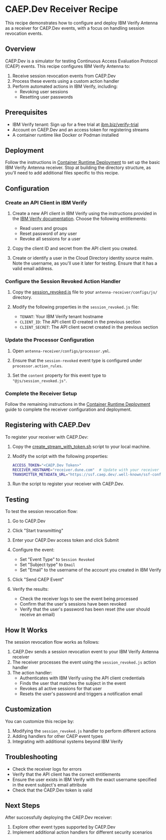 # CAEP.Dev Receiver Recipe

This recipe demonstrates how to configure and deploy IBM Verify Antenna as a receiver for CAEP.Dev events, with a focus on handling session revocation events.

## Overview

CAEP.Dev is a simulator for testing Continuous Access Evaluation Protocol (CAEP) events. This recipe configures IBM Verify Antenna to:

1. Receive session revocation events from CAEP.Dev
2. Process these events using a custom action handler
3. Perform automated actions in IBM Verify, including:
   - Revoking user sessions
   - Resetting user passwords

## Prerequisites

- IBM Verify tenant: Sign up for a free trial at [ibm.biz/verify-trial](https://ibm.biz/verify-trial)
- Account on CAEP.Dev and an access token for registering streams
- A container runtime like Docker or Podman installed

## Deployment

Follow the instructions in [Container Runtime Deployment](../../../deploying/receiver/container-runtime/README.md) to set up the basic IBM Verify Antenna receiver. Stop at building the directory structure, as you'll need to add additional files specific to this recipe.

## Configuration

### Create an API Client in IBM Verify

1. Create a new API client in IBM Verify using the instructions provided in the [IBM Verify documentation](https://www.ibm.com/docs/en/security-verify?topic=access-creating-api-clients). Choose the following entitlements:
   - Read users and groups
   - Reset password of any user
   - Revoke all sessions for a user

2. Copy the client ID and secret from the API client you created.

3. Create or identify a user in the Cloud Directory identity source realm. Note the username, as you'll use it later for testing. Ensure that it has a valid email address.

### Configure the Session Revoked Action Handler

1. Copy the [session_revoked.js](configs/js/session_revoked.js) file to your `antenna-receiver/configs/js/` directory.

2. Modify the following properties in the `session_revoked.js` file:
   - `TENANT`: Your IBM Verify tenant hostname
   - `CLIENT_ID`: The API client ID created in the previous section
   - `CLIENT_SECRET`: The API client secret created in the previous section

### Update the Processor Configuration

1. Open `antenna-receiver/configs/processor.yml`.

2. Ensure that the `session-revoked` event type is configured under `processor.action_rules`.

3. Set the `content` property for this event type to `"@js/session_revoked.js"`.

### Complete the Receiver Setup

Follow the remaining instructions in the [Container Runtime Deployment](../../../deploying/receiver/container-runtime/README.md) guide to complete the receiver configuration and deployment.

## Registering with CAEP.Dev

To register your receiver with CAEP.Dev:

1. Copy the [create_stream_with_token.sh](../../../deploying/receiver/scripts/create_stream_with_token.sh) script to your local machine.

2. Modify the script with the following properties:
   ```bash
   ACCESS_TOKEN="<CAEP.Dev Token>"
   RECEIVER_HOSTNAME="receiver.dune.com"  # Update with your receiver hostname
   TRANSMITTER_METADATA_URL="https://ssf.caep.dev/.well-known/ssf-configuration"
   ```

3. Run the script to register your receiver with CAEP.Dev.

## Testing

To test the session revocation flow:

1. Go to CAEP.Dev

2. Click "Start transmitting"

3. Enter your CAEP.Dev access token and click Submit

4. Configure the event:
   - Set "Event Type" to `Session Revoked`
   - Set "Subject type" to `Email`
   - Set "Email" to the username of the account you created in IBM Verify

5. Click "Send CAEP Event"

6. Verify the results:
   - Check the receiver logs to see the event being processed
   - Confirm that the user's sessions have been revoked
   - Verify that the user's password has been reset (the user should receive an email)

## How It Works

The session revocation flow works as follows:

1. CAEP.Dev sends a session revocation event to your IBM Verify Antenna receiver
2. The receiver processes the event using the `session_revoked.js` action handler
3. The action handler:
   - Authenticates with IBM Verify using the API client credentials
   - Finds the user that matches the subject in the event
   - Revokes all active sessions for that user
   - Resets the user's password and triggers a notification email

## Customization

You can customize this recipe by:

1. Modifying the `session_revoked.js` handler to perform different actions
2. Adding handlers for other CAEP event types
3. Integrating with additional systems beyond IBM Verify

## Troubleshooting

- Check the receiver logs for errors
- Verify that the API client has the correct entitlements
- Ensure the user exists in IBM Verify with the exact username specified in the event subject's email attribute
- Check that the CAEP.Dev token is valid

## Next Steps

After successfully deploying the CAEP.Dev receiver:

1. Explore other event types supported by CAEP.Dev
2. Implement additional action handlers for different security scenarios

